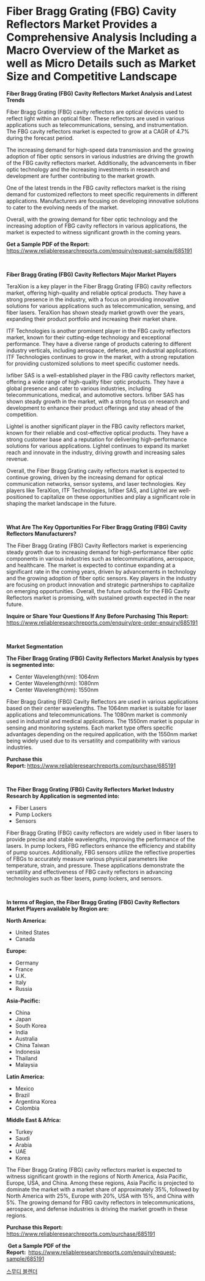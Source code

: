 <p><h1>Fiber Bragg Grating (FBG) Cavity Reflectors Market Provides a Comprehensive Analysis Including a Macro Overview of the Market as well as Micro Details such as Market Size and Competitive Landscape</h1></p><p><strong>Fiber Bragg Grating (FBG) Cavity Reflectors Market Analysis and Latest Trends</strong></p>
<p><p>Fiber Bragg Grating (FBG) cavity reflectors are optical devices used to reflect light within an optical fiber. These reflectors are used in various applications such as telecommunications, sensing, and instrumentation. The FBG cavity reflectors market is expected to grow at a CAGR of 4.7% during the forecast period.</p><p>The increasing demand for high-speed data transmission and the growing adoption of fiber optic sensors in various industries are driving the growth of the FBG cavity reflectors market. Additionally, the advancements in fiber optic technology and the increasing investments in research and development are further contributing to the market growth.</p><p>One of the latest trends in the FBG cavity reflectors market is the rising demand for customized reflectors to meet specific requirements in different applications. Manufacturers are focusing on developing innovative solutions to cater to the evolving needs of the market.</p><p>Overall, with the growing demand for fiber optic technology and the increasing adoption of FBG cavity reflectors in various applications, the market is expected to witness significant growth in the coming years.</p></p>
<p><strong>Get a Sample PDF of the Report:&nbsp;</strong> <a href="https://www.reliableresearchreports.com/enquiry/request-sample/685191">https://www.reliableresearchreports.com/enquiry/request-sample/685191</a></p>
<p>&nbsp;</p>
<p><strong>Fiber Bragg Grating (FBG) Cavity Reflectors Major Market Players</strong></p>
<p><p>TeraXion is a key player in the Fiber Bragg Grating (FBG) cavity reflectors market, offering high-quality and reliable optical products. They have a strong presence in the industry, with a focus on providing innovative solutions for various applications such as telecommunication, sensing, and fiber lasers. TeraXion has shown steady market growth over the years, expanding their product portfolio and increasing their market share.</p><p>ITF Technologies is another prominent player in the FBG cavity reflectors market, known for their cutting-edge technology and exceptional performance. They have a diverse range of products catering to different industry verticals, including aerospace, defense, and industrial applications. ITF Technologies continues to grow in the market, with a strong reputation for providing customized solutions to meet specific customer needs.</p><p>Ixfiber SAS is a well-established player in the FBG cavity reflectors market, offering a wide range of high-quality fiber optic products. They have a global presence and cater to various industries, including telecommunications, medical, and automotive sectors. Ixfiber SAS has shown steady growth in the market, with a strong focus on research and development to enhance their product offerings and stay ahead of the competition.</p><p>Lightel is another significant player in the FBG cavity reflectors market, known for their reliable and cost-effective optical products. They have a strong customer base and a reputation for delivering high-performance solutions for various applications. Lightel continues to expand its market reach and innovate in the industry, driving growth and increasing sales revenue.</p><p>Overall, the Fiber Bragg Grating cavity reflectors market is expected to continue growing, driven by the increasing demand for optical communication networks, sensor systems, and laser technologies. Key players like TeraXion, ITF Technologies, Ixfiber SAS, and Lightel are well-positioned to capitalize on these opportunities and play a significant role in shaping the market landscape in the future.</p></p>
<p>&nbsp;</p>
<p><strong>What Are The Key Opportunities For Fiber Bragg Grating (FBG) Cavity Reflectors Manufacturers?</strong></p>
<p><p>The Fiber Bragg Grating (FBG) Cavity Reflectors market is experiencing steady growth due to increasing demand for high-performance fiber optic components in various industries such as telecommunications, aerospace, and healthcare. The market is expected to continue expanding at a significant rate in the coming years, driven by advancements in technology and the growing adoption of fiber optic sensors. Key players in the industry are focusing on product innovation and strategic partnerships to capitalize on emerging opportunities. Overall, the future outlook for the FBG Cavity Reflectors market is promising, with sustained growth expected in the near future.</p></p>
<p><strong>Inquire or Share Your Questions If Any Before Purchasing This Report:</strong> <a href="https://www.reliableresearchreports.com/enquiry/pre-order-enquiry/685191">https://www.reliableresearchreports.com/enquiry/pre-order-enquiry/685191</a></p>
<p>&nbsp;</p>
<p><strong>Market Segmentation</strong></p>
<p><strong>The Fiber Bragg Grating (FBG) Cavity Reflectors Market Analysis by types is segmented into:</strong></p>
<p><ul><li>Center Wavelength(nm): 1064nm</li><li>Center Wavelength(nm): 1080nm</li><li>Center Wavelength(nm): 1550nm</li></ul></p>
<p><p>Fiber Bragg Grating (FBG) Cavity Reflectors are used in various applications based on their center wavelengths. The 1064nm market is suitable for laser applications and telecommunications. The 1080nm market is commonly used in industrial and medical applications. The 1550nm market is popular in sensing and monitoring systems. Each market type offers specific advantages depending on the required application, with the 1550nm market being widely used due to its versatility and compatibility with various industries.</p></p>
<p><strong>Purchase this Report:&nbsp;</strong><a href="https://www.reliableresearchreports.com/purchase/685191">https://www.reliableresearchreports.com/purchase/685191</a></p>
<p>&nbsp;</p>
<p><strong>The Fiber Bragg Grating (FBG) Cavity Reflectors Market Industry Research by Application is segmented into:</strong></p>
<p><ul><li>Fiber Lasers</li><li>Pump Lockers</li><li>Sensors</li></ul></p>
<p><p>Fiber Bragg Grating (FBG) cavity reflectors are widely used in fiber lasers to provide precise and stable wavelengths, improving the performance of the lasers. In pump lockers, FBG reflectors enhance the efficiency and stability of pump sources. Additionally, FBG sensors utilize the reflective properties of FBGs to accurately measure various physical parameters like temperature, strain, and pressure. These applications demonstrate the versatility and effectiveness of FBG cavity reflectors in advancing technologies such as fiber lasers, pump lockers, and sensors.</p></p>
<p>&nbsp;</p>
<p><strong>In terms of Region, the Fiber Bragg Grating (FBG) Cavity Reflectors Market Players available by Region are:</strong></p>
<p>
    <p> <strong> North America: </strong>
        <ul>
            <li>United States</li>
            <li>Canada</li>
        </ul>
        </p> 
    <p> <strong> Europe: </strong>
        <ul>
            <li>Germany</li>
            <li>France</li>
            <li>U.K.</li>
            <li>Italy</li>
            <li>Russia</li>
        </ul>
        </p> 
    <p> <strong> Asia-Pacific: </strong>
        <ul>
            <li>China</li>
            <li>Japan</li>
            <li>South Korea</li>
            <li>India</li>
            <li>Australia</li>
            <li>China Taiwan</li>
            <li>Indonesia</li>
            <li>Thailand</li>
            <li>Malaysia</li>
        </ul>
        </p> 
    <p> <strong> Latin America: </strong>
        <ul>
            <li>Mexico</li>
            <li>Brazil</li>
            <li>Argentina Korea</li>
            <li>Colombia</li>
        </ul>
        </p> 
    <p> <strong> Middle East & Africa: </strong>
        <ul>
            <li>Turkey</li>
            <li>Saudi</li>
            <li>Arabia</li>
            <li>UAE</li>
            <li>Korea</li>
        </ul>
    </p>
    </p>
<p><p>The Fiber Bragg Grating (FBG) cavity reflectors market is expected to witness significant growth in the regions of North America, Asia Pacific, Europe, USA, and China. Among these regions, Asia Pacific is projected to dominate the market with a market share of approximately 35%, followed by North America with 25%, Europe with 20%, USA with 15%, and China with 5%. The growing demand for FBG cavity reflectors in telecommunications, aerospace, and defense industries is driving the market growth in these regions.</p></p>
<p><strong>Purchase this Report: </strong><a href="https://www.reliableresearchreports.com/purchase/685191">https://www.reliableresearchreports.com/purchase/685191</a></p>
<p>&nbsp;<strong>Get a Sample PDF of the Report:&nbsp;&nbsp;</strong><a href="https://www.reliableresearchreports.com/enquiry/request-sample/685191">https://www.reliableresearchreports.com/enquiry/request-sample/685191</a></p>
<p><strong></strong></p>
<p><p><a href="https://github.com/jntpkh496620/Market-Research-Report-List-1/blob/main/982569012579.md">스무디 블렌더</a></p></p>